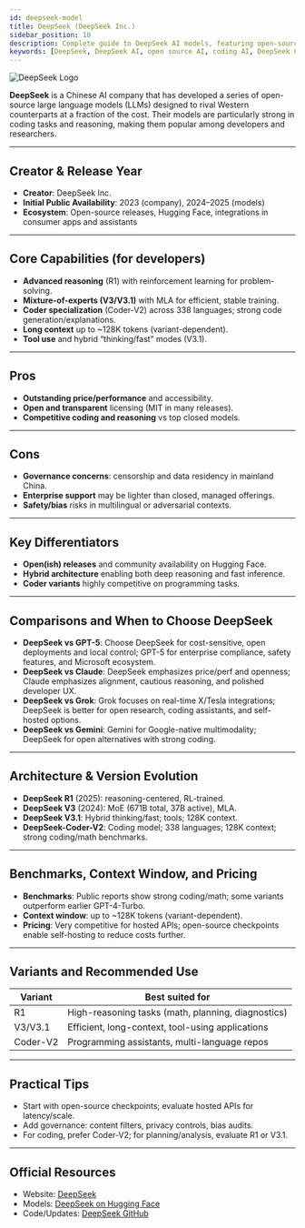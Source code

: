```yaml
---
id: deepseek-model
title: DeepSeek (DeepSeek Inc.)
sidebar_position: 10
description: Complete guide to DeepSeek AI models, featuring open-source architecture, specialized coding capabilities, and cost-effective performance
keywords: [DeepSeek, DeepSeek AI, open source AI, coding AI, DeepSeek Coder, Chinese AI, cost-effective AI, R1 model, MoE architecture, programming assistant]
---
```



<img src="/img/artificial-intelligence/models/deepseek.svg" alt="DeepSeek Logo" class="ai-logo" />

**DeepSeek** is a Chinese AI company that has developed a series of open-source large language models (LLMs) designed to rival Western counterparts at a fraction of the cost. Their models are particularly strong in coding tasks and reasoning, making them popular among developers and researchers.

---

## Creator & Release Year

- **Creator**: DeepSeek Inc.  
- **Initial Public Availability**: 2023 (company), 2024–2025 (models)  
- **Ecosystem**: Open-source releases, Hugging Face, integrations in consumer apps and assistants

---

## Core Capabilities (for developers)

- **Advanced reasoning** (R1) with reinforcement learning for problem-solving.  
- **Mixture-of-experts (V3/V3.1)** with MLA for efficient, stable training.  
- **Coder specialization** (Coder-V2) across 338 languages; strong code generation/explanations.  
- **Long context** up to ~128K tokens (variant-dependent).  
- **Tool use** and hybrid “thinking/fast” modes (V3.1).

---

## Pros

- **Outstanding price/performance** and accessibility.  
- **Open and transparent** licensing (MIT in many releases).  
- **Competitive coding and reasoning** vs top closed models.

---

## Cons

- **Governance concerns**: censorship and data residency in mainland China.  
- **Enterprise support** may be lighter than closed, managed offerings.  
- **Safety/bias** risks in multilingual or adversarial contexts.

---

## Key Differentiators

- **Open(ish) releases** and community availability on Hugging Face.  
- **Hybrid architecture** enabling both deep reasoning and fast inference.  
- **Coder variants** highly competitive on programming tasks.

---

## Comparisons and When to Choose DeepSeek

- **DeepSeek vs GPT-5**: Choose DeepSeek for cost-sensitive, open deployments and local control; GPT-5 for enterprise compliance, safety features, and Microsoft ecosystem.  
- **DeepSeek vs Claude**: DeepSeek emphasizes price/perf and openness; Claude emphasizes alignment, cautious reasoning, and polished developer UX.  
- **DeepSeek vs Grok**: Grok focuses on real-time X/Tesla integrations; DeepSeek is better for open research, coding assistants, and self-hosted options.  
- **DeepSeek vs Gemini**: Gemini for Google-native multimodality; DeepSeek for open alternatives with strong coding.

---

## Architecture & Version Evolution

- **DeepSeek R1** (2025): reasoning-centered, RL-trained.  
- **DeepSeek V3** (2024): MoE (671B total, 37B active), MLA.  
- **DeepSeek V3.1**: Hybrid thinking/fast; tools; 128K context.  
- **DeepSeek-Coder-V2**: Coding model; 338 languages; 128K context; strong coding/math benchmarks.

---

## Benchmarks, Context Window, and Pricing

- **Benchmarks**: Public reports show strong coding/math; some variants outperform earlier GPT-4-Turbo.  
- **Context window**: up to ~128K tokens (variant-dependent).  
- **Pricing**: Very competitive for hosted APIs; open-source checkpoints enable self-hosting to reduce costs further.

---

## Variants and Recommended Use

| Variant | Best suited for |
|---|---|
| R1 | High-reasoning tasks (math, planning, diagnostics) |
| V3/V3.1 | Efficient, long-context, tool-using applications |
| Coder-V2 | Programming assistants, multi-language repos |

---

## Practical Tips

- Start with open-source checkpoints; evaluate hosted APIs for latency/scale.  
- Add governance: content filters, privacy controls, bias audits.  
- For coding, prefer Coder-V2; for planning/analysis, evaluate R1 or V3.1.

---

## Official Resources

- Website: [DeepSeek](https://www.deepseek.com)  
- Models: [DeepSeek on Hugging Face](https://huggingface.co/deepseek-ai)  
- Code/Updates: [DeepSeek GitHub](https://github.com/deepseek-ai)



